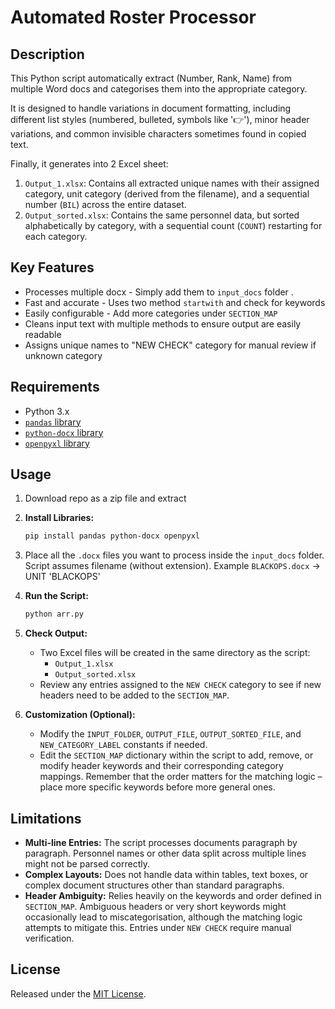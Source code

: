 # Automated Roster Processor

## Description
This Python script automatically extract (Number, Rank, Name) from multiple Word docs and categorises them into the appropriate category.

It is designed to handle variations in document formatting, including different list styles (numbered, bulleted, symbols like '👉'), minor header variations, and common invisible characters sometimes found in copied text.

Finally, it generates into 2 Excel sheet:
1.  `Output_1.xlsx`: Contains all extracted unique names with their assigned category, unit category (derived from the filename), and a sequential number (`BIL`) across the entire dataset.
2.  `Output_sorted.xlsx`: Contains the same personnel data, but sorted alphabetically by category, with a sequential count (`COUNT`) restarting for each category.

## Key Features
* Processes multiple docx - Simply add them to `input_docs` folder .
* Fast and accurate - Uses two method `startwith`  and check for keywords
* Easily configurable - Add more categories under `SECTION_MAP`
* Cleans input text with multiple methods to ensure output are easily readable
* Assigns unique names to "NEW CHECK" category for manual review if unknown category

## Requirements
* Python 3.x
* [`pandas` library](https://pandas.pydata.org/)
* [`python-docx` library](https://python-docx.readthedocs.io)
* [`openpyxl` library](https://pypi.org/project/openpyxl/)

## Usage
1.  Download repo as a zip file and extract
3. **Install Libraries:**
    ```bash
    pip install pandas python-docx openpyxl
    ```
2.  Place all the `.docx` files you want to process inside the `input_docs` folder. Script assumes filename (without extension). Example `BLACKOPS.docx` -> UNIT 'BLACKOPS'
3. **Run the Script:**
    ```bash
    python arr.py
    ```
4.  **Check Output:**
    * Two Excel files will be created in the same directory as the script:
        * `Output_1.xlsx`
        * `Output_sorted.xlsx`
    * Review any entries assigned to the `NEW CHECK` category to see if new headers need to be added to the `SECTION_MAP`.

5.  **Customization (Optional):**
    * Modify the `INPUT_FOLDER`, `OUTPUT_FILE`, `OUTPUT_SORTED_FILE`, and `NEW_CATEGORY_LABEL` constants if needed.
    * Edit the `SECTION_MAP` dictionary within the script to add, remove, or modify header keywords and their corresponding category mappings. Remember that the order matters for the matching logic – place more specific keywords before more general ones.

## Limitations
* **Multi-line Entries:** The script processes documents paragraph by paragraph. Personnel names or other data split across multiple lines might not be parsed correctly.
* **Complex Layouts:** Does not handle data within tables, text boxes, or complex document structures other than standard paragraphs.
* **Header Ambiguity:** Relies heavily on the keywords and order defined in `SECTION_MAP`. Ambiguous headers or very short keywords might occasionally lead to miscategorisation, although the matching logic attempts to mitigate this. Entries under `NEW CHECK` require manual verification.

## License
Released under the [MIT License](https://opensource.org/licenses/MIT).
